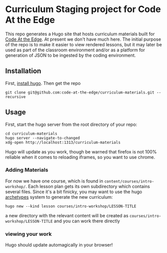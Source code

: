 # Curriculum Staging project for Code At the Edge

This repo generates a Hugo site that hosts curriculum materials built for [Code At the Edge](https://github.com/code-at-the-edge). At present we don't have much here. The initial purpose of the repo is to make it easier to view rendered lessons, but it may later be used as part of the classroom environment and/or as a platform for generation of JSON to be ingested by the coding environment.

## Installation

First, [install hugo](https://gohugo.io/getting-started/installing/). Then get the repo 

``` shell
git clone git@github.com:code-at-the-edge/curriculum-materials.git --recursive
```

## Usage

First, start the hugo server from  the root directory of your repo: 

``` shell
cd curriculum-materials
hugo server --navigate-to-changed
xdg-open http://localhost:1313/curriculum-materials
```

Hugo will update as you work, though be warned that firefox is not 100% reliable when it comes to reloading iframes, so you want to use chrome. 

### Adding Materials

For now we have one course, which is found in `content/courses/intro-workshop/`. Each lesson plan gets its own subdirectory which contains several files. Since it's a bit finicky, you may want to use the hugo [archetypes](https://gohugo.io/content-management/archetypes/) system to generate the new curriculum:

``` shell
hugo new --kind lesson courses/intro-workshop/LESSON-TITLE
```
a new directory with the relevant content will be created as `courses/intro-workshop/LESSON-TITLE` and you can work there directly 

### viewing your work

Hugo should update automagically in your browser!
